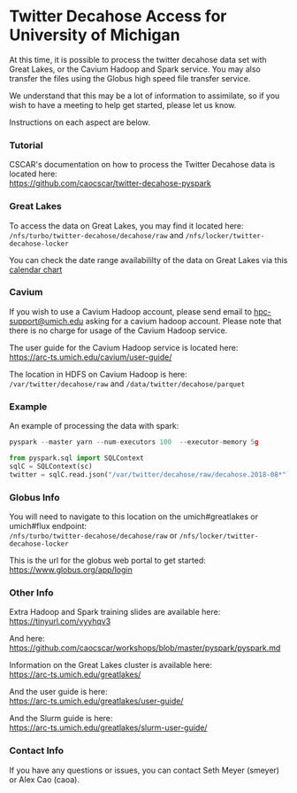 # Twitter Decahose Access for University of Michigan
At this time, it is possible to process the twitter decahose data set with Great Lakes, or the Cavium Hadoop and Spark service. You may also transfer the files using the Globus high speed file transfer service.

We understand that this may be a lot of information to assimilate, so if you wish to have a meeting to help get started, please let us know.

Instructions on each aspect are below.

### Tutorial
CSCAR's documentation on how to process the Twitter Decahose data is located here:  
https://github.com/caocscar/twitter-decahose-pyspark

### Great Lakes
To access the data on Great Lakes, you may find it located here:  
`/nfs/turbo/twitter-decahose/decahose/raw`
and
`/nfs/locker/twitter-decahose-locker`

You can check the date range availabililty of the data on Great Lakes via this [calendar chart](https://observablehq.com/@caocscar/calendar-view)

### Cavium
If you wish to use a Cavium Hadoop account, please send email to hpc-support@umich.edu asking for a cavium hadoop account.
Please note that there is no charge for usage of the Cavium Hadoop service.

The user guide for the Cavium Hadoop service is located here:  
https://arc-ts.umich.edu/cavium/user-guide/

The location in HDFS on Cavium Hadoop is here:  
`/var/twitter/decahose/raw`
and
`/data/twitter/decahose/parquet`

### Example
An example of processing the data with spark:
```python
pyspark --master yarn --num-executors 100  --executor-memory 5g    

from pyspark.sql import SQLContext
sqlC = SQLContext(sc)
twitter = sqlC.read.json("/var/twitter/decahose/raw/decahose.2018-08*")
```
### Globus Info
You will need to navigate to this location on the umich#greatlakes or umich#flux endpoint:  
`/nfs/turbo/twitter-decahose/decahose/raw` or `/nfs/locker/twitter-decahose-locker`

This is the url for the globus web portal to get started:  
https://www.globus.org/app/login

### Other Info
Extra Hadoop and Spark training slides are available here:  
https://tinyurl.com/vyyhqv3

And here:  
https://github.com/caocscar/workshops/blob/master/pyspark/pyspark.md

Information on the Great Lakes cluster is available here:  
https://arc-ts.umich.edu/greatlakes/

And the user guide is here:  
https://arc-ts.umich.edu/greatlakes/user-guide/

And the Slurm guide is here:  
https://arc-ts.umich.edu/greatlakes/slurm-user-guide/

### Contact Info
If you have any questions or issues, you can contact Seth Meyer (smeyer) or Alex Cao (caoa).

